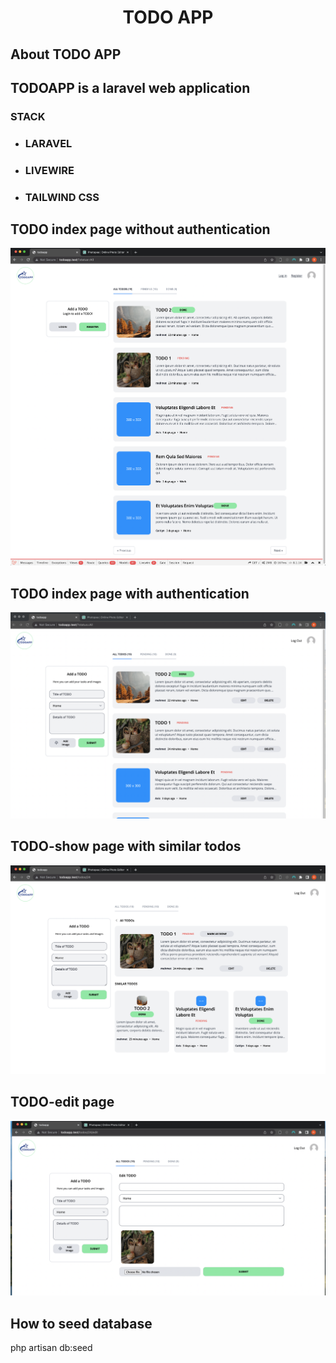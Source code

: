 <h1 align="center">TODO APP</h1>

## About TODO APP

## TODOAPP is a laravel web application

### STACK

- ### LARAVEL
- ### LIVEWIRE
- ### TAILWIND CSS

## TODO index page without authentication
<p align="center"> <img src="public/img/todo1.png"></p>

## TODO index page with authentication
<p align="center"> <img src="public/img/todo2.png"></p>

## TODO-show page with similar todos
<p align="center"> <img src="public/img/todo3.png"></p>

## TODO-edit page
<p align="center"> <img src="public/img/todo4.png"></p>


## How to seed database

php artisan db:seed
